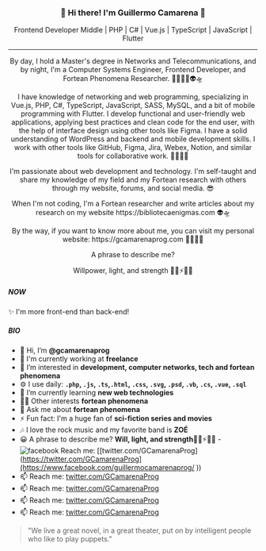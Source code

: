 <h3 align="center">👋 Hi there! I'm Guillermo Camarena 👾</h3>
<p align="center">
  Frontend Developer Middle | PHP | C# | Vue.js | TypeScript | JavaScript | Flutter
</p>

---

<p align="center">By day, I hold a Master's degree in Networks and Telecommunications, and by night, I'm a Computer Systems Engineer, Frontend Developer, and Fortean Phenomena Researcher. 🧑🏻‍💻👾👽🛸</p>

<p align="center">I have knowledge of networking and web programming, specializing in Vue.js, PHP, C#, TypeScript, JavaScript, SASS, MySQL, and a bit of mobile programming with Flutter. I develop functional and user-friendly web applications, applying best practices and clean code for the end user, with the help of interface design using other tools like Figma. I have a solid understanding of WordPress and backend and mobile development skills. I work with other tools like GitHub, Figma, Jira, Webex, Notion, and similar tools for collaborative work. 🧑🏻‍💻👾</p>

<p align="center">I'm passionate about web development and technology. I'm self-taught and share my knowledge of my field and my Fortean research with others through my website, forums, and social media. 😎</p>

<p align="center">When I'm not coding, I'm a Fortean researcher and write articles about my research on my website https://bibliotecaenigmas.com 👽🛸</p>

<p align="center">By the way, if you want to know more about me, you can visit my personal website: https://gcamarenaprog.com 🧑🏻‍💻👾</p>

<p align="center">A phrase to describe me?</p>
<p align="center">Willpower, light, and strength 🙏🏻⚡👊🏻</p>

##### NOW
✨ I'm more front-end than back-end!

##### BIO
- 👋 Hi, I’m **@gcamarenaprog**
- 🏢 I'm currently working at **freelance**
- 👀 I’m interested in **development, computer networks, tech and fortean phenomena**
- ⚙️ I use daily: **`.php`, `.js`, `.ts`,`.html`, `.css`, `.svg`, `.psd`, `.vb`, `.cs`, `.vue`, `.sql`**
- 🌱 I’m currently learning **new web technologies**
- 🤘🏼 Other interests **fortean phenomena**
- 💬 Ask me about **fortean phenomena**
- ⚡️ Fun fact: I'm a huge fan of **sci-fiction series and movies**
- 🎶 I love the rock music and my favorite band is **ZOÉ**
- 😀 A phrase to describe me? **Will, light, and strength**🙏🏻⚡👊🏻
-![facebook](https://www.readmecodegen.com/api/social-icon?name=facebook&size=16) Reach me: [[twitter.com/GCamarenaProg](https://twitter.com/GCamarenaProg](https://www.facebook.com/guillermocamarenaprog/
))
- 📫 Reach me: [twitter.com/GCamarenaProg](https://twitter.com/GCamarenaProg)
- 📫 Reach me: [twitter.com/GCamarenaProg](https://twitter.com/GCamarenaProg)
- 📫 Reach me: [twitter.com/GCamarenaProg](https://twitter.com/GCamarenaProg)
- 📫 Reach me: [twitter.com/GCamarenaProg](https://twitter.com/GCamarenaProg)

 > "We live a great novel, in a great theater, put on by intelligent people who like to play puppets."

<!---
gcamarenaprog/gcamarenaprog is a ✨ special ✨ repository because its `README.md` (this file) appears on your GitHub profile.
You can click the Preview link to take a look at your changes.
--->
